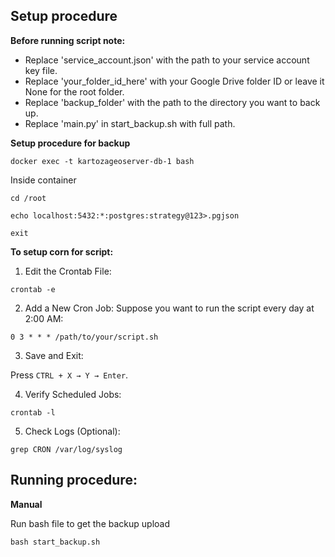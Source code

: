 ## Setup procedure

**Before running script note:**

- Replace 'service_account.json' with the path to your service account key file.
- Replace 'your_folder_id_here' with your Google Drive folder ID or leave it None for the root folder.
- Replace 'backup_folder' with the path to the directory you want to back up.
- Replace 'main.py' in start_backup.sh with full path.


**Setup procedure for backup**

`docker exec -t kartozageoserver-db-1 bash`

Inside container


`cd /root`

`echo localhost:5432:*:postgres:strategy@123>.pgjson`

`exit`


**To setup corn for script:**

1. Edit the Crontab File:

```
crontab -e
```

2. Add a New Cron Job:
Suppose you want to run the script every day at 2:00 AM:

```
0 3 * * * /path/to/your/script.sh
```


3. Save and Exit:

Press `CTRL + X → Y → Enter`.

4. Verify Scheduled Jobs:

```
crontab -l
```

5. Check Logs (Optional):

```
grep CRON /var/log/syslog
```

## Running procedure:

**Manual**

Run bash file to get the backup upload

`bash start_backup.sh`